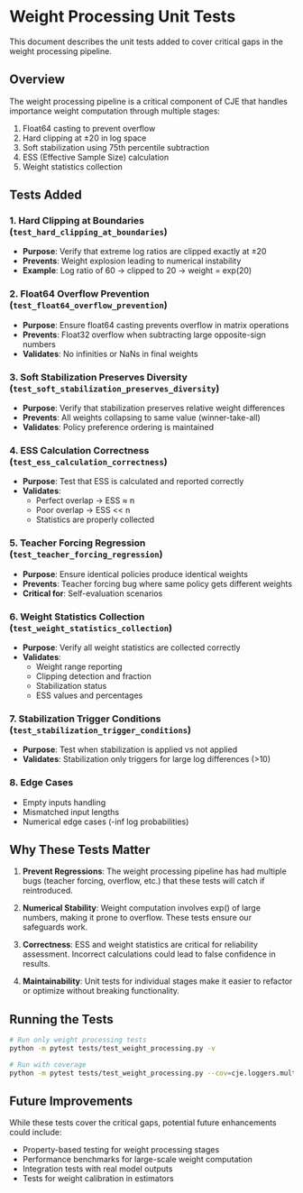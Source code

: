 # Weight Processing Unit Tests

This document describes the unit tests added to cover critical gaps in the weight processing pipeline.

## Overview

The weight processing pipeline is a critical component of CJE that handles importance weight computation through multiple stages:
1. Float64 casting to prevent overflow
2. Hard clipping at ±20 in log space
3. Soft stabilization using 75th percentile subtraction
4. ESS (Effective Sample Size) calculation
5. Weight statistics collection

## Tests Added

### 1. Hard Clipping at Boundaries (`test_hard_clipping_at_boundaries`)
- **Purpose**: Verify that extreme log ratios are clipped exactly at ±20
- **Prevents**: Weight explosion leading to numerical instability
- **Example**: Log ratio of 60 → clipped to 20 → weight = exp(20)

### 2. Float64 Overflow Prevention (`test_float64_overflow_prevention`)
- **Purpose**: Ensure float64 casting prevents overflow in matrix operations
- **Prevents**: Float32 overflow when subtracting large opposite-sign numbers
- **Validates**: No infinities or NaNs in final weights

### 3. Soft Stabilization Preserves Diversity (`test_soft_stabilization_preserves_diversity`)
- **Purpose**: Verify that stabilization preserves relative weight differences
- **Prevents**: All weights collapsing to same value (winner-take-all)
- **Validates**: Policy preference ordering is maintained

### 4. ESS Calculation Correctness (`test_ess_calculation_correctness`)
- **Purpose**: Test that ESS is calculated and reported correctly
- **Validates**: 
  - Perfect overlap → ESS ≈ n
  - Poor overlap → ESS << n
  - Statistics are properly collected

### 5. Teacher Forcing Regression (`test_teacher_forcing_regression`)
- **Purpose**: Ensure identical policies produce identical weights
- **Prevents**: Teacher forcing bug where same policy gets different weights
- **Critical for**: Self-evaluation scenarios

### 6. Weight Statistics Collection (`test_weight_statistics_collection`)
- **Purpose**: Verify all weight statistics are collected correctly
- **Validates**:
  - Weight range reporting
  - Clipping detection and fraction
  - Stabilization status
  - ESS values and percentages

### 7. Stabilization Trigger Conditions (`test_stabilization_trigger_conditions`)
- **Purpose**: Test when stabilization is applied vs not applied
- **Validates**: Stabilization only triggers for large log differences (>10)

### 8. Edge Cases
- Empty inputs handling
- Mismatched input lengths
- Numerical edge cases (-inf log probabilities)

## Why These Tests Matter

1. **Prevent Regressions**: The weight processing pipeline has had multiple bugs (teacher forcing, overflow, etc.) that these tests will catch if reintroduced.

2. **Numerical Stability**: Weight computation involves exp() of large numbers, making it prone to overflow. These tests ensure our safeguards work.

3. **Correctness**: ESS and weight statistics are critical for reliability assessment. Incorrect calculations could lead to false confidence in results.

4. **Maintainability**: Unit tests for individual stages make it easier to refactor or optimize without breaking functionality.

## Running the Tests

```bash
# Run only weight processing tests
python -m pytest tests/test_weight_processing.py -v

# Run with coverage
python -m pytest tests/test_weight_processing.py --cov=cje.loggers.multi_target_sampler
```

## Future Improvements

While these tests cover the critical gaps, potential future enhancements could include:
- Property-based testing for weight processing stages
- Performance benchmarks for large-scale weight computation
- Integration tests with real model outputs
- Tests for weight calibration in estimators
